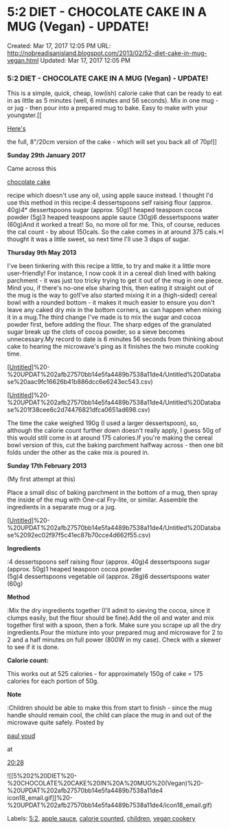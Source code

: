 # 5:2 DIET - CHOCOLATE CAKE IN A MUG (Vegan) - UPDATE!

Created: Mar 17, 2017 12:05 PM
URL: http://nobreadisanisland.blogspot.com/2013/02/52-diet-cake-in-mug-vegan.html
Updated: Mar 17, 2017 12:05 PM

### 5:2 DIET - CHOCOLATE CAKE IN A MUG (Vegan) - UPDATE!

This is a simple, quick, cheap, low(ish) calorie cake that can be ready to eat in as little as 5 minutes (well, 6 minutes and 56 seconds). Mix in one mug - or jug - then pour into a prepared mug to bake. Easy to make with your youngster.[[

[Here's](http://nobreadisanisland.blogspot.co.uk/2013/01/52-diet-simple-chocolate-cake-vegan.html)

the full, 8"/20cm version of the cake - which will set you back all of 70p!]]

**Sunday 29th January 2017**

Came across this

[chocolate cake](http://www.pcrm.org/media/experts/neal-barnard-recipes-chocolate-cake)

recipe which doesn't use any oil, using apple sauce instead. I thought I'd use this method in this recipe:4 dessertspoons self raising flour (approx. 40g)4* dessertspoons sugar (approx. 50g)1 heaped teaspoon cocoa powder (5g)3 heaped teaspoons apple sauce (30g)6 dessertspoons water (60g)And it worked a treat! So, no more oil for me. This, of course, reduces the cal count - by about 150cals. So the cake comes in at around 375 cals.*I thought it was a little sweet, so next time I'll use 3 dsps of sugar.

**Thursday 9th May 2013**

I've been tinkering with this recipe a little, to try and make it a little more user-friendly! For instance, I now cook it in a cereal dish lined with baking parchment - it was just too tricky trying to get it out of the mug in one piece. Mind you, if there's no-one else sharing this, then eating it straight out of the mug is the way to go!I've also started mixing it in a (high-sided) cereal bowl with a rounded bottom - it makes it much easier to ensure you don't leave any caked dry mix in the bottom corners, as can happen when mixing it in a mug.The third change I've made is to mix the sugar and cocoa powder first, before adding the flour. The sharp edges of the granulated sugar break up the clots of cocoa powder, so a sieve becomes unnecessary.My record to date is 6 minutes 56 seconds from thinking about cake to hearing the microwave's ping as it finishes the two minute cooking time.

[[Untitled]]%20-%20UPDAT%202afb27570bb14e5fa4489b7538a11de4/Untitled%20Database%20aac9fc16626b41b886dcc6e6243ec543.csv)

[[Untitled]]%20-%20UPDAT%202afb27570bb14e5fa4489b7538a11de4/Untitled%20Database%201f38cee6c2d74476821dfca0651ad698.csv)

The time the cake weighed 190g (I used a larger dessertspoon), so, although the calorie count further down doesn't really apply, I guess 50g of this would still come in at around 175 calories.If you're making the cereal bowl version of this, cut the baking parchment halfway across - then one bit folds under the other as the cake mix is poured in.

**Sunday 17th February 2013**

(My first attempt at this)

Place a small disc of baking parchment in the bottom of a mug, then spray the inside of the mug with One-cal Fry-lite, or similar. Assemble the ingredients in a separate mug or a jug.

[[Untitled]]%20-%20UPDAT%202afb27570bb14e5fa4489b7538a11de4/Untitled%20Database%2092ec02f97f5c41ec87b70cce4d662f55.csv)

**Ingredients**

:4 dessertspoons self raising flour (approx. 40g)4 dessertspoons sugar (approx. 50g)1 heaped teaspoon cocoa powder (5g)4 dessertspoons vegetable oil (approx. 28g)6 dessertspoons water (60g)

**Method**

:Mix the dry ingredients together (I'll admit to sieving the cocoa, since it clumps easily, but the flour should be fine).Add the oil and water and mix together first with a spoon, then a fork. Make sure you scrape up all the dry ingredients.Pour the mixture into your prepared mug and microwave for 2 to 2 and a half minutes on full power (800W in my case). Check with a skewer to see if it is done.

**Calorie count:**

This works out at 525 calories - for approximately 150g of cake = 175 calories for each portion of 50g.

**Note**

:Children should be able to make this from start to finish - since the mug handle should remain cool, the child can place the mug in and out of the microwave quite safely.
Posted by

[paul youd](https://plus.google.com/109871099605217982649)

at

[20:28](http://nobreadisanisland.blogspot.co.uk/2013/02/52-diet-cake-in-mug-vegan.html)

![[5%202%20DIET%20-%20CHOCOLATE%20CAKE%20IN%20A%20MUG%20(Vegan)%20-%20UPDAT%202afb27570bb14e5fa4489b7538a11de4 icon18_email.gif]]%20-%20UPDAT%202afb27570bb14e5fa4489b7538a11de4/icon18_email.gif)

Labels:
[5:2](http://nobreadisanisland.blogspot.co.uk/search/label/5%3A2),
[apple sauce](http://nobreadisanisland.blogspot.co.uk/search/label/apple%20sauce),
[calorie counted](http://nobreadisanisland.blogspot.co.uk/search/label/calorie%20counted),
[children](http://nobreadisanisland.blogspot.co.uk/search/label/children),
[vegan cookery](http://nobreadisanisland.blogspot.co.uk/search/label/vegan%20cookery)

[//begin]: # "Autogenerated link references for markdown compatibility"
[Untitled]: ../../Articles/Untitled.md "Untitled"
[Untitled]: ../../Articles/Untitled.md "Untitled"
[Untitled]: ../../Articles/Untitled.md "Untitled"
[//end]: # "Autogenerated link references"